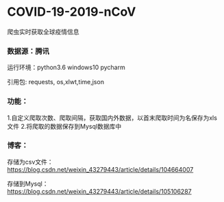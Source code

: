 # COVID-19-2019-nCoV
爬虫实时获取全球疫情信息

### 数据源：腾讯

运行环境：python3.6   windows10   pycharm

引用包:       requests, os,xlwt,time,json  

### 功能：

​	1.自定义爬取次数、爬取间隔，获取国内外数据，以首末爬取时间为名保存为xls文件
  2.将爬取的数据保存到Mysql数据库中

### 博客：
  存储为csv文件：https://blog.csdn.net/weixin_43279443/article/details/104664007
  
  存储到Mysql：https://blog.csdn.net/weixin_43279443/article/details/105106287
